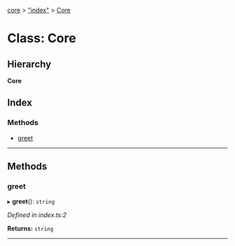 [core](../README.md) > ["index"](../modules/_index_.md) > [Core](../classes/_index_.core.md)

# Class: Core

## Hierarchy

**Core**

## Index

### Methods

* [greet](_index_.core.md#greet)

---

## Methods

<a id="greet"></a>

###  greet

▸ **greet**(): `string`

*Defined in index.ts:2*

**Returns:** `string`

___

